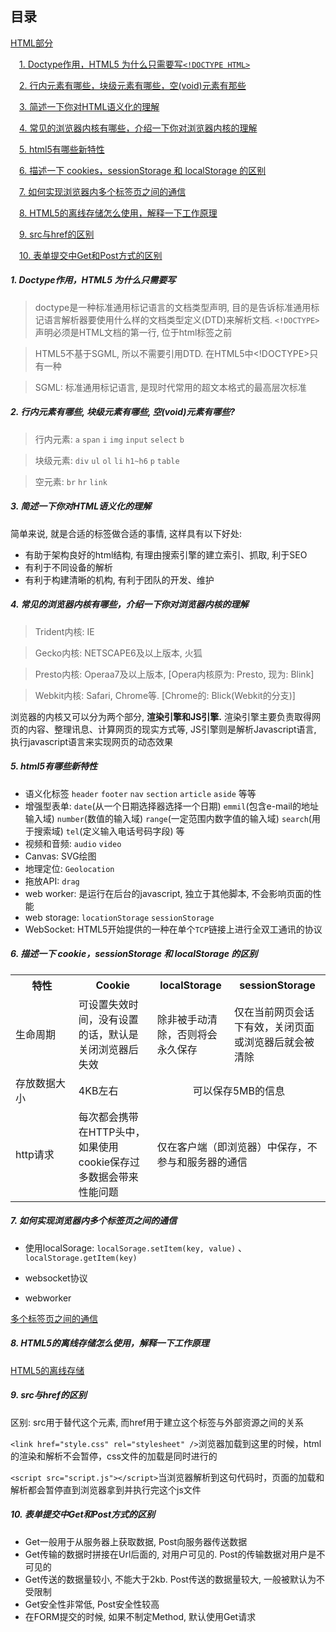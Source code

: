<html>
  <h2>目录</h2>
</html>

[HTML部分](#html)

&emsp;[1. Doctype作用，HTML5 为什么只需要写`<!DOCTYPE HTML>`](#l1)

&emsp;[2. 行内元素有哪些，块级元素有哪些，空(void)元素有那些](#l2)

&emsp;[3. 简述一下你对HTML语义化的理解](#l3)

&emsp;[4. 常见的浏览器内核有哪些，介绍一下你对浏览器内核的理解](#l4)

&emsp;[5. html5有哪些新特性](#l5)

&emsp;[6. 描述一下 cookies，sessionStorage 和 localStorage 的区别](#l6)

&emsp;[7. 如何实现浏览器内多个标签页之间的通信](#l7)

&emsp;[8. HTML5的离线存储怎么使用，解释一下工作原理](#l8)

&emsp;[9. src与href的区别](#l9)

&emsp;[10. 表单提交中Get和Post方式的区别](#l10)

<h5 id='l1'>1. Doctype作用，HTML5 为什么只需要写 <!DOCTYPE HTML></h5>

> doctype是一种标准通用标记语言的文档类型声明, 目的是告诉标准通用标记语言解析器要使用什么样的文档类型定义(DTD)来解析文档. `<!DOCTYPE>` 声明必须是HTML文档的第一行, 位于html标签之前

> HTML5不基于SGML, 所以不需要引用DTD. 在HTML5中<!DOCTYPE>只有一种

> SGML: 标准通用标记语言, 是现时代常用的超文本格式的最高层次标准

<h5 id='l2'>2. 行内元素有哪些, 块级元素有哪些, 空(void)元素有哪些?</h5>

> 行内元素: `a` `span` `i` `img` `input` `select` `b`

> 块级元素:  `div` `ul` `ol` `li` `h1~h6` `p` `table`

> 空元素: `br` `hr` `link` 

<h5 id='l3'>3. 简述一下你对HTML语义化的理解</h5>

简单来说, 就是合适的标签做合适的事情, 这样具有以下好处:
- 有助于架构良好的html结构, 有理由搜索引擎的建立索引、抓取, 利于SEO
- 有利于不同设备的解析
- 有利于构建清晰的机构, 有利于团队的开发、维护

<h5 id='l4'>4. 常见的浏览器内核有哪些，介绍一下你对浏览器内核的理解</h5>

> Trident内核: IE

> Gecko内核: NETSCAPE6及以上版本, 火狐

> Presto内核: Operaa7及以上版本, [Opera内核原为: Presto, 现为: Blink]

> Webkit内核: Safari, Chrome等. [Chrome的: Blick(Webkit的分支)]

浏览器的内核又可以分为两个部分, **渲染引擎和JS引擎.** 渲染引擎主要负责取得网页的内容、整理讯息、计算网页的现实方式等, JS引擎则是解析Javascript语言, 执行javascript语言来实现网页的动态效果

<h5 id='l5'>5. html5有哪些新特性</h5>

- 语义化标签 `header` `footer` `nav` `section` `article` `aside` 等等
- 增强型表单: `date`(从一个日期选择器选择一个日期) `emmil`(包含e-mail的地址输入域) `number`(数值的输入域) `range`(一定范围内数字值的输入域) `search`(用于搜索域) `tel`(定义输入电话号码字段) 等
- 视频和音频: `audio` `video`
- Canvas: SVG绘图
- 地理定位: `Geolocation`
- 拖放API: `drag`
- web worker: 是运行在后台的javascript, 独立于其他脚本, 不会影响页面的性能
- web storage: `locationStorage` `sessionStorage`
- WebSocket: HTML5开始提供的一种在单个`TCP`链接上进行全双工通讯的协议

<h5 id='l6'>6. 描述一下 cookie，sessionStorage 和 localStorage 的区别</h5>

<table>
  <tr>
    <th width=20%>特性</th>
    <th width=25% style="text-align:center">Cookie</th>
    <th widht=25% style="text-align:center">localStorage</th>
    <th widht=25% style="text-align:center">sessionStorage</th>
  </tr>
  <tr>
    <td >生命周期</td>
    <td>可设置失效时间，没有设置的话，默认是关闭浏览器后失效</td>
    <td>除非被手动清除，否则将会永久保存</td>
    <td>仅在当前网页会话下有效，关闭页面或浏览器后就会被清除</td>
  </tr>
  <tr>
    <td>存放数据大小</td>
    <td>4KB左右</td>
    <td colspan=2 align=center>可以保存5MB的信息</td>
  </tr>
  <tr>
    <td rowspan=3>http请求</td>
    <td>每次都会携带在HTTP头中，如果使用cookie保存过多数据会带来性能问题</td>
    <td colspan=2>仅在客户端（即浏览器）中保存，不参与和服务器的通信</td>
  </tr>
</table>

<h5 id='l7'>7. 如何实现浏览器内多个标签页之间的通信</h5>

- 使用localSorage: `localSorage.setItem(key, value)` 、 `localStorage.getItem(key)`

- websocket协议
- webworker

[多个标签页之间的通信](https://juejin.im/post/5acdba01f265da23826e5633)

<h5 id='l8'>8. HTML5的离线存储怎么使用，解释一下工作原理</h5>

[HTML5的离线存储](https://segmentfault.com/a/1190000006984353)

<h5 id='l9'>9. src与href的区别</h5>

区别: src用于替代这个元素, 而href用于建立这个标签与外部资源之间的关系

`<link href="style.css" rel="stylesheet" />`浏览器加载到这里的时候，html的渲染和解析不会暂停，css文件的加载是同时进行的

`<script src="script.js"></script>`当浏览器解析到这句代码时，页面的加载和解析都会暂停直到浏览器拿到并执行完这个js文件

<h5 id='l10'>10. 表单提交中Get和Post方式的区别</h5>

- Get一般用于从服务器上获取数据, Post向服务器传送数据
- Get传输的数据时拼接在Url后面的, 对用户可见的. Post的传输数据对用户是不可见的
- Get传送的数据量较小, 不能大于2kb. Post传送的数据量较大, 一般被默认为不受限制
- Get安全性非常低, Post安全性较高
- 在FORM提交的时候, 如果不制定Method, 默认使用Get请求